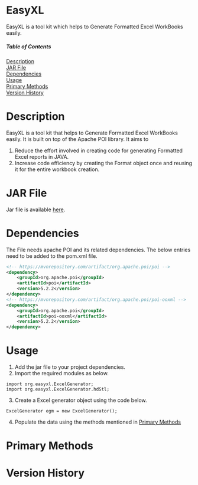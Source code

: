 # EasyXL
EasyXL is a tool kit which helps to Generate Formatted Excel WorkBooks easily.



##### Table of Contents  

[Description](#description)  
[JAR File](#jar-file)  
[Dependencies](#dependencies)  
[Usage](#usage)  
[Primary Methods](#primary-methods)  
[Version History](#version-history)  


# Description
EasyXL is a tool kit that helps to Generate Formatted Excel WorkBooks easily.
It is built on top of the Apache POI library.
It aims to 
1) Reduce the effort involved in creating code for generating Formatted Excel reports in JAVA. 
2) Increase code efficiency by creating the Format object once and reusing it for the entire workbook creation.



# JAR File
Jar file is available [here](https://github.com/SantoshVaramballi/EasyXL/tree/main/EasyXL_Jars).

# Dependencies 
The File needs apache POI and its related dependencies.
The below entries need to be added to the pom.xml file.

```xml
<!-- https://mvnrepository.com/artifact/org.apache.poi/poi -->
<dependency>
    <groupId>org.apache.poi</groupId>
    <artifactId>poi</artifactId>
    <version>5.2.2</version>
</dependency>
<!-- https://mvnrepository.com/artifact/org.apache.poi/poi-ooxml -->
<dependency>
    <groupId>org.apache.poi</groupId>
    <artifactId>poi-ooxml</artifactId>
    <version>5.2.2</version>
</dependency>
```

# Usage
1) Add the jar file to your project dependencies. 
2) Import the required modules as below. 
```
import org.easyxl.ExcelGenerator;
import org.easyxl.ExcelGenerator.hdStl;
```

3) Create a Excel generator object using the code below.
```
ExcelGenerator egm = new ExcelGenerator();
```
4) Populate the data using the methods mentioned in [Primary Methods](#primary-methods)  

# Primary Methods
<To be completed>


# Version History
<To be completed>











